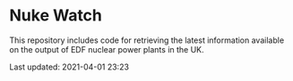 # Nuke Watch

This repository includes code for retrieving the latest information available on the output of EDF nuclear power plants in the UK.

Last updated: 2021-04-01 23:23